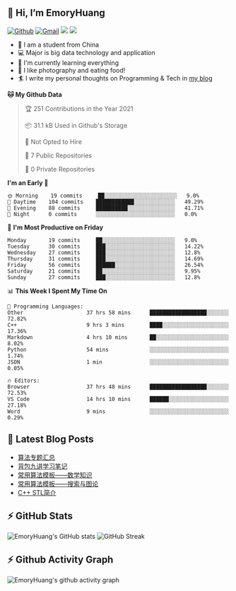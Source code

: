 ## 👋 Hi, I’m EmoryHuang
[![Github](https://img.shields.io/badge/-Github-000?style=flat&logo=Github&logoColor=white)](https://github.com/emoryhuang)
[![Gmail](https://img.shields.io/badge/-Gmail-c14438?style=flat&logo=Gmail&logoColor=white)](mailto:vunihbolvep@gmail.com)
![](https://komarev.com/ghpvc/?username=EmoryHuang)
![](https://img.shields.io/badge/build-passing-brightgreen)
- 🧐 I am a student from China
- 💻 Major is big data technology and application
- 🌱 I'm currently learning everything
- 👯 I like photography and eating food!
- 🏄‍ I write my personal thoughts on Programming & Tech in [my blog](emoryhuang.github.io)

<!--START_SECTION:waka-->
**🐱 My Github Data** 

> 🏆 251 Contributions in the Year 2021
 > 
> 📦 31.1 kB Used in Github's Storage 
 > 
> 🚫 Not Opted to Hire
 > 
> 📜 7 Public Repositories 
 > 
> 🔑 0 Private Repositories  
 > 
**I'm an Early 🐤** 

```text
🌞 Morning    19 commits     ██░░░░░░░░░░░░░░░░░░░░░░░   9.0% 
🌆 Daytime    104 commits    ████████████░░░░░░░░░░░░░   49.29% 
🌃 Evening    88 commits     ██████████░░░░░░░░░░░░░░░   41.71% 
🌙 Night      0 commits      ░░░░░░░░░░░░░░░░░░░░░░░░░   0.0%

```
📅 **I'm Most Productive on Friday** 

```text
Monday       19 commits     ██░░░░░░░░░░░░░░░░░░░░░░░   9.0% 
Tuesday      30 commits     ███░░░░░░░░░░░░░░░░░░░░░░   14.22% 
Wednesday    27 commits     ███░░░░░░░░░░░░░░░░░░░░░░   12.8% 
Thursday     31 commits     ███░░░░░░░░░░░░░░░░░░░░░░   14.69% 
Friday       56 commits     ██████░░░░░░░░░░░░░░░░░░░   26.54% 
Saturday     21 commits     ██░░░░░░░░░░░░░░░░░░░░░░░   9.95% 
Sunday       27 commits     ███░░░░░░░░░░░░░░░░░░░░░░   12.8%

```


📊 **This Week I Spent My Time On** 

```text
💬 Programming Languages: 
Other                    37 hrs 58 mins      ██████████████████░░░░░░░   72.82% 
C++                      9 hrs 3 mins        ████░░░░░░░░░░░░░░░░░░░░░   17.36% 
Markdown                 4 hrs 10 mins       ██░░░░░░░░░░░░░░░░░░░░░░░   8.02% 
Python                   54 mins             ░░░░░░░░░░░░░░░░░░░░░░░░░   1.74% 
JSON                     1 min               ░░░░░░░░░░░░░░░░░░░░░░░░░   0.05%

🔥 Editors: 
Browser                  37 hrs 48 mins      ██████████████████░░░░░░░   72.53% 
VS Code                  14 hrs 10 mins      ██████░░░░░░░░░░░░░░░░░░░   27.18% 
Word                     9 mins              ░░░░░░░░░░░░░░░░░░░░░░░░░   0.29%

```


<!--END_SECTION:waka-->

## 📕 Latest Blog Posts
<!-- STACKOVERFLOW:START -->
- [算法专题汇总](https://emoryhuang.cn/blog/1603169503.html)
- [背包九讲学习笔记](https://emoryhuang.cn/blog/381047778.html)
- [常用算法模板——数学知识](https://emoryhuang.cn/blog/1328337473.html)
- [常用算法模板——搜索与图论](https://emoryhuang.cn/blog/4096131275.html)
- [C++ STL简介](https://emoryhuang.cn/blog/1876408705.html)
<!-- STACKOVERFLOW:END -->

## ⚡ GitHub Stats
![EmoryHuang's GitHub stats](https://github-readme-stats.vercel.app/api?username=EmoryHuang&show_icons=true&theme=tokyonight)
![GitHub Streak](https://github-readme-streak-stats.herokuapp.com/?user=EmoryHuang&theme=tokyonight)


## ⚡ Github Activity Graph
![EmoryHuang's github activity graph](https://activity-graph.herokuapp.com/graph?username=EmoryHuang&theme=dracula)

<!---
EmoryHuang/EmoryHuang is a ✨ special ✨ repository because its `README.md` (this file) appears on your GitHub profile.
You can click the Preview link to take a look at your changes.
--->


